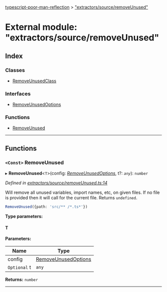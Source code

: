 [typescript-poor-man-reflection](../README.md) > ["extractors/source/removeUnused"](../modules/_extractors_source_removeunused_.md)

# External module: "extractors/source/removeUnused"

## Index

### Classes

* [RemoveUnusedClass](../classes/_extractors_source_removeunused_.removeunusedclass.md)

### Interfaces

* [RemoveUnusedOptions](../interfaces/_extractors_source_removeunused_.removeunusedoptions.md)

### Functions

* [RemoveUnused](_extractors_source_removeunused_.md#removeunused)

---

## Functions

<a id="removeunused"></a>

### `<Const>` RemoveUnused

▸ **RemoveUnused**<`T`>(config: *[RemoveUnusedOptions](../interfaces/_extractors_source_removeunused_.removeunusedoptions.md)*, t?: *`any`*): `number`

*Defined in [extractors/source/removeUnused.ts:14](https://github.com/cancerberoSgx/typescript-poor-man-reflection/blob/4ce0fbf/src/extractors/source/removeUnused.ts#L14)*

Will remove all unused variables, import names, etc, on given files. If no file is provided then it will call for the current file. Returns `undefined`.

```ts
RemoveUnused({path: 'src/** /*.ts*'})
```

**Type parameters:**

#### T 
**Parameters:**

| Name | Type |
| ------ | ------ |
| config | [RemoveUnusedOptions](../interfaces/_extractors_source_removeunused_.removeunusedoptions.md) |
| `Optional` t | `any` |

**Returns:** `number`

___

